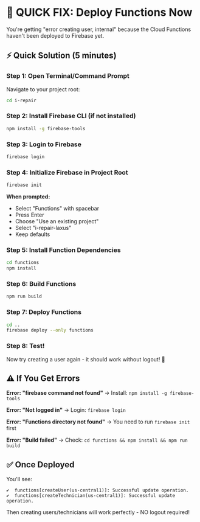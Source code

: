 # 🚨 QUICK FIX: Deploy Functions Now

You're getting "error creating user, internal" because the Cloud Functions haven't been deployed to Firebase yet.

## ⚡ Quick Solution (5 minutes)

### Step 1: Open Terminal/Command Prompt

Navigate to your project root:
```bash
cd i-repair
```

### Step 2: Install Firebase CLI (if not installed)

```bash
npm install -g firebase-tools
```

### Step 3: Login to Firebase

```bash
firebase login
```

### Step 4: Initialize Firebase in Project Root

```bash
firebase init
```

**When prompted:**
- Select "Functions" with spacebar
- Press Enter
- Choose "Use an existing project"
- Select "i-repair-laxus"
- Keep defaults

### Step 5: Install Function Dependencies

```bash
cd functions
npm install
```

### Step 6: Build Functions

```bash
npm run build
```

### Step 7: Deploy Functions

```bash
cd ..
firebase deploy --only functions
```

### Step 8: Test!

Now try creating a user again - it should work without logout! 🎉

## ⚠️ If You Get Errors

**Error: "firebase command not found"**
→ Install: `npm install -g firebase-tools`

**Error: "Not logged in"**
→ Login: `firebase login`

**Error: "Functions directory not found"**
→ You need to run `firebase init` first

**Error: "Build failed"**
→ Check: `cd functions && npm install && npm run build`

## ✅ Once Deployed

You'll see:
```
✔  functions[createUser(us-central1)]: Successful update operation.
✔  functions[createTechnician(us-central1)]: Successful update operation.
```

Then creating users/technicians will work perfectly - NO logout required!

